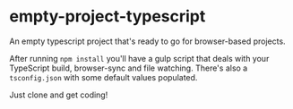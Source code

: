 # empty-project-typescript
An empty typescript project that's ready to go for browser-based projects.

After running `npm install` you'll have a gulp script that deals with your TypeScript build, browser-sync and file watching. There's also a `tsconfig.json` with some default values populated. 

Just clone and get coding!
